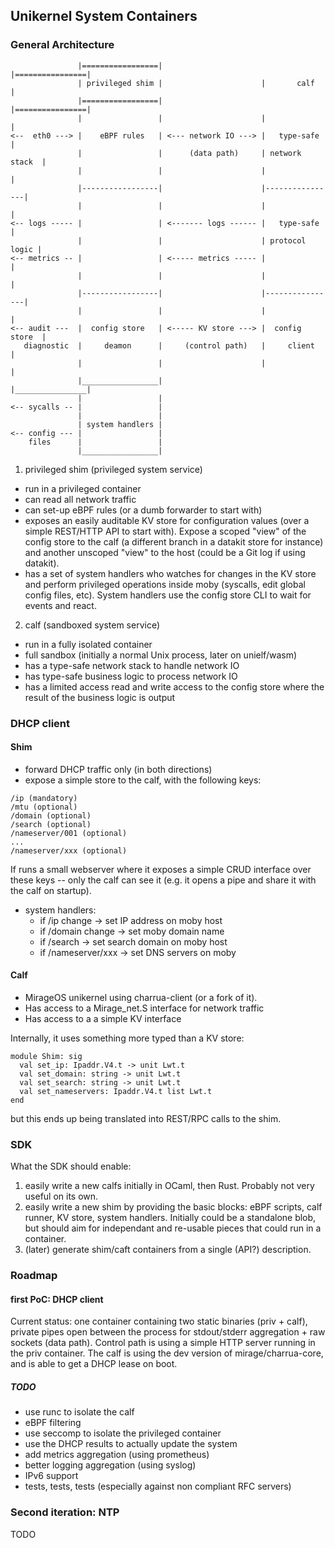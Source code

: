 ## Unikernel System Containers

### General Architecture

```
               |=================|                      |================|
               | privileged shim |                      |       calf     |
               |=================|                      |================|
               |                 |                      |                |
<--  eth0 ---> |    eBPF rules   | <--- network IO ---> |   type-safe    |
               |                 |      (data path)     | network stack  |
               |                 |                      |                |
               |-----------------|                      |----------------|
               |                 |                      |                |
<-- logs ----- |                 | <------- logs ------ |   type-safe    |
               |                 |                      | protocol logic |
<-- metrics -- |                 | <----- metrics ----- |                |
               |                 |                      |                |
               |-----------------|                      |----------------|
               |                 |                      |                |
<-- audit ---  |  config store   | <----- KV store ---> |  config store  |
   diagnostic  |     deamon      |     (control path)   |     client     |
               |                 |                      |                |
               |_________________|                      |________________|
               |                 |
<-- sycalls -- |                 |
               |                 |
               | system handlers |
<-- config --- |                 |
    files      |                 |
               |_________________|
```

1. privileged shim (privileged system service)
  - run in a privileged container
  - can read all network traffic
  - can set-up eBPF rules (or a dumb forwarder to start with)
  - exposes an easily auditable KV store for configuration values
    (over a simple REST/HTTP API to start with).
    Expose a scoped "view" of the config store to the
    calf (a different branch in a datakit store for instance) and another
    unscoped "view" to the host (could be a Git log if using datakit).
  - has a set of system handlers who watches for changes in the KV
    store and perform privileged operations inside moby (syscalls, edit
    global config files, etc). System handlers use the config store CLI
    to wait for events and react.

2. calf (sandboxed system service)
  - run in a fully isolated container
  - full sandbox (initially a normal Unix process, later on unielf/wasm)
  - has a type-safe network stack to handle network IO
  - has type-safe business logic to process network IO
  - has a limited access read and write access to the config store where the
    result of the business logic is output

### DHCP client

#### Shim

- forward DHCP traffic only (in both directions)
- expose a simple store to the calf, with the following keys:

```
/ip (mandatory)
/mtu (optional)
/domain (optional)
/search (optional)
/nameserver/001 (optional)
...
/nameserver/xxx (optional)
```

If runs a small webserver where it exposes a simple CRUD interface
over these keys -- only the calf can see it (e.g. it opens a pipe and
share it with the calf on startup).

- system handlers:
  - if /ip change -> set IP address on moby host
  - if /domain change -> set moby domain name
  - if /search -> set search domain on moby host
  - if /nameserver/xxx -> set DNS servers on moby

#### Calf

- MirageOS unikernel using charrua-client (or a fork of it).
- Has access to a Mirage_net.S interface for network traffic
- Has access to a a simple KV interface

Internally, it uses something more typed than a KV store:

```
module Shim: sig
  val set_ip: Ipaddr.V4.t -> unit Lwt.t
  val set_domain: string -> unit Lwt.t
  val set_search: string -> unit Lwt.t
  val set_nameservers: Ipaddr.V4.t list Lwt.t
end
```

but this ends up being translated into REST/RPC calls to the shim.

### SDK

What the SDK should enable:
1. easily write a new calfs initially in OCaml, then Rust.
   Probably not very useful on its own.
2. easily write a new shim by providing the basic blocks:
   eBPF scripts, calf runner, KV store, system handlers.
   Initially could be a standalone blob, but should aim for
   independant and re-usable pieces that could run in a
   container.
3. (later) generate shim/caft containers from a single (API?)
   description.

### Roadmap

#### first PoC: DHCP client

Current status: one container containing two static binaries (priv + calf),
private pipes open between the process for stdout/stderr aggregation +
raw sockets (data path). Control path is using a simple HTTP server running
in the priv container. The calf is using the dev version of mirage/charrua-core,
and is able to get a DHCP lease on boot.

##### TODO

- use runc to isolate the calf
- eBPF filtering
- use seccomp to isolate the privileged container
- use the DHCP results to actually update the system
- add metrics aggregation (using prometheus)
- better logging aggregation (using syslog)
- IPv6 support
- tests, tests, tests (especially against non compliant RFC servers)

### Second iteration: NTP

TODO